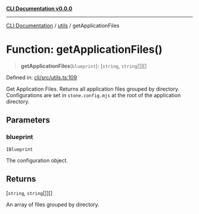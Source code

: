 [**CLI Documentation v0.0.0**](../../README.md)

***

[CLI Documentation](../../modules.md) / [utils](../README.md) / getApplicationFiles

# Function: getApplicationFiles()

> **getApplicationFiles**(`blueprint`): \[`string`, `string`[]\][]

Defined in: [cli/src/utils.ts:109](https://github.com/stonemjs/cli/blob/f877eea0c25a2644820eb8dfcb0babef674d570d/src/utils.ts#L109)

Get Application Files.
Returns all application files grouped by directory.
Configurations are set in `stone.config.mjs`
at the root of the application directory.

## Parameters

### blueprint

`IBlueprint`

The configuration object.

## Returns

\[`string`, `string`[]\][]

An array of files grouped by directory.
